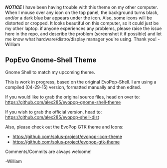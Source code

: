 ***NOTICE***    I have been having trouble with this theme on my other computer. When I mouse over any icon on the
                top panel, the background turns black, and/or a dark blue bar appears under the icon. Also, some icons 
                will be distorted or cropped. It looks beautiful on this computer, so it could just be my other laptop.
                if anyone experiences any problems, please raise the issue here in the repo, and describe the problem
                (screenshot it if possible) and let me know what hardware/distro/display manager you're using.
                Thank you! -William
  
          

## PopEvo Gnome-Shell Theme

Gnome Shell to match my upcoming theme. 

This is work in progress, based on the original EvoPop-Shell.
I am using a compiled (04-29-15) version, formatted manually and then edited. 

If you would like to grab the original source files, head on over to:
https://github.com/alex285/evopop-gnome-shell-theme

If you wish to grab the official version, head to:
https://github.com/alex285/evopop-shell-dist

Also, please check out the EvoPop GTK theme and Icons:

* https://github.com/solus-project/evopop-icon-theme
* https://github.com/solus-project/evopop-gtk-theme

Comments/Commits are always welcome!

-William





